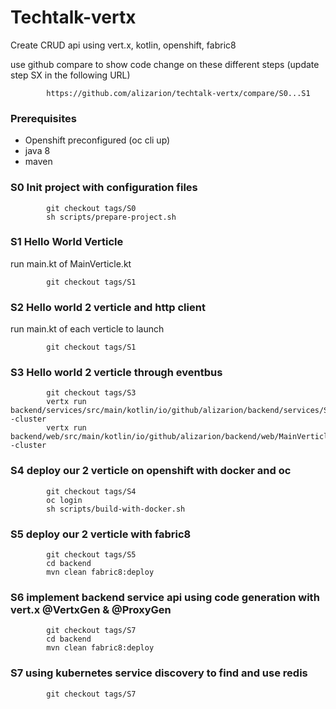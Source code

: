 # Techtalk-vertx

Create CRUD api using vert.x, kotlin, openshift, fabric8

use github compare to show code change on these different steps (update step SX in the following URL)

            https://github.com/alizarion/techtalk-vertx/compare/S0...S1


### Prerequisites 

* Openshift preconfigured (oc cli up)
* java 8 
* maven

### S0 Init project with configuration files 

            git checkout tags/S0
            sh scripts/prepare-project.sh
            
### S1 Hello World Verticle 

run main.kt of MainVerticle.kt

            git checkout tags/S1
            
### S2 Hello world 2 verticle and http client 
  
run main.kt of each verticle to launch
            
            git checkout tags/S1   
            
### S3 Hello world 2 verticle through eventbus  


            git checkout tags/S3   
            vertx run  backend/services/src/main/kotlin/io/github/alizarion/backend/services/ServiceVerticle.kt -cluster
            vertx run backend/web/src/main/kotlin/io/github/alizarion/backend/web/MainVerticle.kt -cluster
            
###  S4 deploy our 2 verticle on openshift with docker and oc 

            git checkout tags/S4   
            oc login
            sh scripts/build-with-docker.sh 
            
   
###  S5 deploy our 2 verticle with fabric8

            git checkout tags/S5   
            cd backend
            mvn clean fabric8:deploy

###  S6 implement backend service api using code generation with vert.x @VertxGen & @ProxyGen

            git checkout tags/S7 
            cd backend
            mvn clean fabric8:deploy 
            

###  S7 using kubernetes service discovery to find and use redis 

            git checkout tags/S7  